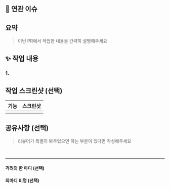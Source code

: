 <!--PR제목: [카테고리]#이슈번호-PR내용 입력 -->

## 👀 연관 이슈
<!-- #00 상징 단어 / 이슈 제목 (ex - #7 Network / RefreshToken 생성 후 수신 필요) -->

## 요약
> 이번 PR에서 작업한 내용을 간략히 설명해주세요

## ✨ 작업 내용
### 1. 

## 작업 스크린샷 (선택)
|기능|스크린샷|
|:--:|:--:|
|||

## 공유사항 (선택)
> 리뷰어가 특별히 봐주었으면 하는 부분이 있다면 작성해주세요

<br>

---
#### 격려의 한 마디 (선택)

#### 외마디 비명 (선택)
